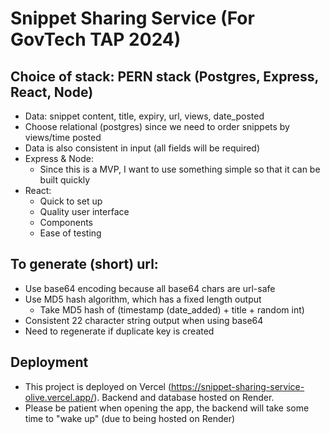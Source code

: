 # Snippet Sharing Service (For GovTech TAP 2024)
## Choice of stack: PERN stack (Postgres, Express, React, Node)
* Data: snippet content, title, expiry, url, views, date_posted
* Choose relational (postgres) since we need to order snippets by views/time posted
* Data is also consistent in input (all fields will be required)
* Express & Node:
    * Since this is a MVP, I want to use something simple so that it can be built quickly
* React: 
    * Quick to set up
    * Quality user interface 
    * Components
    * Ease of testing

## To generate (short) url:
- Use base64 encoding because all base64 chars are url-safe
- Use MD5 hash algorithm, which has a fixed length output
    - Take MD5 hash of (timestamp (date_added) + title + random int)
- Consistent 22 character string output when using base64 
- Need to regenerate if duplicate key is created

## Deployment
- This project is deployed on Vercel (https://snippet-sharing-service-olive.vercel.app/). Backend and database hosted on Render.
- Please be patient when opening the app, the backend will take some time to "wake up" (due to being hosted on Render)
